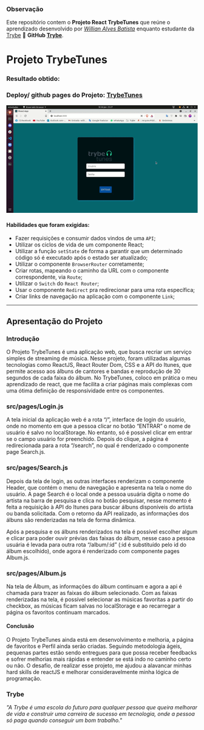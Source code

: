 ### Observação

Este repositório contem o **Projeto React TrybeTunes** que reúne o aprendizado desenvolvido por _[Willian Alves Batista](https://www.linkedin.com/in/willian-alves-batista-60aa6a180/)_ enquanto estudante da [Trybe](https://www.betrybe.com/) :rocket:
**GitHub [Trybe](https://github.com/tryber)**.

# Projeto TrybeTunes

### Resultado obtido:
### Deploy/ github pages do Projeto: [TrybeTunes](https://willianbatist.github.io/project-react-trybetunes/)
![](./TrybeTunes.gif)

#### Habilidades que foram exigidas:

  - Fazer requisições e consumir dados vindos de uma `API`;
  - Utilizar os ciclos de vida de um componente React;
  - Utilizar a função `setState` de forma a garantir que um determinado código só é executado após o estado ser atualizado;
  - Utilizar o componente `BrowserRouter` corretamente;
  - Criar rotas, mapeando o caminho da URL com o componente correspondente, via `Route`;
  - Utilizar o `Switch` do `React Router`;
  - Usar o componente `Redirect` pra redirecionar para uma rota específica;
  - Criar links de navegação na aplicação com o componente `Link`;

---

## Apresentação do Projeto

### Introdução

O Projeto TrybeTunes é uma aplicação web, que busca recriar um serviço simples de streaming de música. Nesse projeto, foram utilizadas algumas tecnologias como ReactJS, React Router Dom, CSS e a API do Itunes, que permite acesso aos álbuns de cantores e bandas e reprodução de 30 segundos de cada faixa do álbum. No TrybeTunes, coloco em prática o meu aprendizado de react, que me facilita a criar páginas mais complexas com uma ótima definição de responsividade entre os componentes.


### src/pages/Login.js

  A tela inicial da aplicação web é a rota “/”, interface de login do usuário, onde no momento em que a pessoa clicar no botão “ENTRAR” o nome de usuário é salvo no localStorage. No entanto, só é possível clicar em entrar se o campo usuário for preenchido. Depois do clique, a página é redirecionada para a rota “/search”, no qual é renderizado o componente page Search.js.


### src/pages/Search.js

Depois da tela de login, as outras interfaces renderizam o componente Header, que contém o menu de navegação e apresenta na tela o nome do usuário. A page Search é o local onde a pessoa usuária digita o nome do artista na barra de pesquisa e clica no botão pesquisar, nesse momento é feita a requisição à API do Itunes para buscar álbuns disponíveis do artista ou banda solicitada. Com o retorno da API realizado, as informações dos álbuns são renderizadas na tela de forma dinâmica.

Após a pesquisa e os álbuns renderizados na tela é possível escolher algum e clicar para poder ouvir prévias das faixas do álbum, nesse caso a pessoa usuária é levada para outra rota “/album/:id” (:id é substituído pelo id do álbum escolhido), onde agora é renderizado com componente pages Album.js.


### src/pages/Album.js

Na tela de Álbum, as informações do álbum continuam e agora a api é chamada para trazer as faixas do álbum selecionado. Com as faixas renderizadas na tela, é possível selecionar as músicas favoritas a partir do checkbox, as músicas ficam salvas no localStorage e ao recarregar a página os favoritos continuam marcados.


#### Conclusão

O Projeto TrybeTunes ainda está em desenvolvimento e melhoria, a página de favoritos e Perfil ainda serão criadas. Seguindo metodologia ágeis, pequenas partes estão sendo entregues para que possa receber feedbacks e sofrer melhorias mais rápidas e entender se está indo no caminho certo ou não. O desafio, de realizar esse projeto, me ajudou a alavancar minhas hard skills de reactJS e melhorar consideravelmente minha lógica de programação.
  

### Trybe

_"A Trybe é uma escola do futuro para qualquer pessoa que queira melhorar de vida e construir uma carreira de sucesso em tecnologia, onde a pessoa só paga quando conseguir um bom trabalho."_
